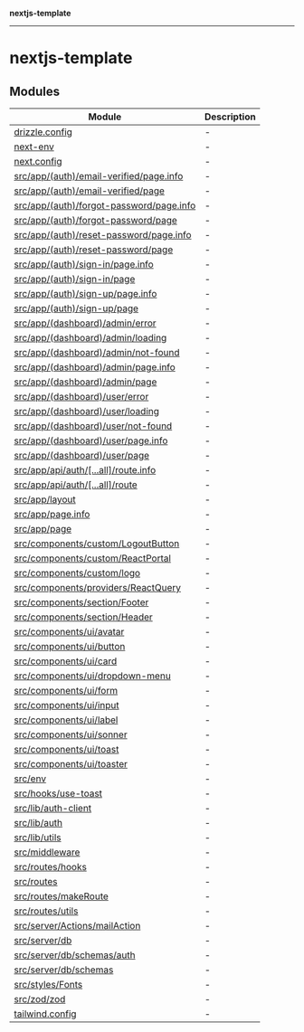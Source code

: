 **nextjs-template**

---

# nextjs-template

## Modules

| Module                                                                                           | Description |
| ------------------------------------------------------------------------------------------------ | ----------- |
| [drizzle.config](drizzle.config/README.md)                                                       | -           |
| [next-env](next-env/README.md)                                                                   | -           |
| [next.config](next.config/README.md)                                                             | -           |
| [src/app/(auth)/email-verified/page.info](<src/app/(auth)/email-verified/page.info/README.md>)   | -           |
| [src/app/(auth)/email-verified/page](<src/app/(auth)/email-verified/page/README.md>)             | -           |
| [src/app/(auth)/forgot-password/page.info](<src/app/(auth)/forgot-password/page.info/README.md>) | -           |
| [src/app/(auth)/forgot-password/page](<src/app/(auth)/forgot-password/page/README.md>)           | -           |
| [src/app/(auth)/reset-password/page.info](<src/app/(auth)/reset-password/page.info/README.md>)   | -           |
| [src/app/(auth)/reset-password/page](<src/app/(auth)/reset-password/page/README.md>)             | -           |
| [src/app/(auth)/sign-in/page.info](<src/app/(auth)/sign-in/page.info/README.md>)                 | -           |
| [src/app/(auth)/sign-in/page](<src/app/(auth)/sign-in/page/README.md>)                           | -           |
| [src/app/(auth)/sign-up/page.info](<src/app/(auth)/sign-up/page.info/README.md>)                 | -           |
| [src/app/(auth)/sign-up/page](<src/app/(auth)/sign-up/page/README.md>)                           | -           |
| [src/app/(dashboard)/admin/error](<src/app/(dashboard)/admin/error/README.md>)                   | -           |
| [src/app/(dashboard)/admin/loading](<src/app/(dashboard)/admin/loading/README.md>)               | -           |
| [src/app/(dashboard)/admin/not-found](<src/app/(dashboard)/admin/not-found/README.md>)           | -           |
| [src/app/(dashboard)/admin/page.info](<src/app/(dashboard)/admin/page.info/README.md>)           | -           |
| [src/app/(dashboard)/admin/page](<src/app/(dashboard)/admin/page/README.md>)                     | -           |
| [src/app/(dashboard)/user/error](<src/app/(dashboard)/user/error/README.md>)                     | -           |
| [src/app/(dashboard)/user/loading](<src/app/(dashboard)/user/loading/README.md>)                 | -           |
| [src/app/(dashboard)/user/not-found](<src/app/(dashboard)/user/not-found/README.md>)             | -           |
| [src/app/(dashboard)/user/page.info](<src/app/(dashboard)/user/page.info/README.md>)             | -           |
| [src/app/(dashboard)/user/page](<src/app/(dashboard)/user/page/README.md>)                       | -           |
| [src/app/api/auth/\[...all\]/route.info](src/app/api/auth/%5B...all%5D/route.info/README.md)     | -           |
| [src/app/api/auth/\[...all\]/route](src/app/api/auth/%5B...all%5D/route/README.md)               | -           |
| [src/app/layout](src/app/layout/README.md)                                                       | -           |
| [src/app/page.info](src/app/page.info/README.md)                                                 | -           |
| [src/app/page](src/app/page/README.md)                                                           | -           |
| [src/components/custom/LogoutButton](src/components/custom/LogoutButton/README.md)               | -           |
| [src/components/custom/ReactPortal](src/components/custom/ReactPortal/README.md)                 | -           |
| [src/components/custom/logo](src/components/custom/logo/README.md)                               | -           |
| [src/components/providers/ReactQuery](src/components/providers/ReactQuery/README.md)             | -           |
| [src/components/section/Footer](src/components/section/Footer/README.md)                         | -           |
| [src/components/section/Header](src/components/section/Header/README.md)                         | -           |
| [src/components/ui/avatar](src/components/ui/avatar/README.md)                                   | -           |
| [src/components/ui/button](src/components/ui/button/README.md)                                   | -           |
| [src/components/ui/card](src/components/ui/card/README.md)                                       | -           |
| [src/components/ui/dropdown-menu](src/components/ui/dropdown-menu/README.md)                     | -           |
| [src/components/ui/form](src/components/ui/form/README.md)                                       | -           |
| [src/components/ui/input](src/components/ui/input/README.md)                                     | -           |
| [src/components/ui/label](src/components/ui/label/README.md)                                     | -           |
| [src/components/ui/sonner](src/components/ui/sonner/README.md)                                   | -           |
| [src/components/ui/toast](src/components/ui/toast/README.md)                                     | -           |
| [src/components/ui/toaster](src/components/ui/toaster/README.md)                                 | -           |
| [src/env](src/env/README.md)                                                                     | -           |
| [src/hooks/use-toast](src/hooks/use-toast/README.md)                                             | -           |
| [src/lib/auth-client](src/lib/auth-client/README.md)                                             | -           |
| [src/lib/auth](src/lib/auth/README.md)                                                           | -           |
| [src/lib/utils](src/lib/utils/README.md)                                                         | -           |
| [src/middleware](src/middleware/README.md)                                                       | -           |
| [src/routes/hooks](src/routes/hooks/README.md)                                                   | -           |
| [src/routes](src/routes/README.md)                                                               | -           |
| [src/routes/makeRoute](src/routes/makeRoute/README.md)                                           | -           |
| [src/routes/utils](src/routes/utils/README.md)                                                   | -           |
| [src/server/Actions/mailAction](src/server/Actions/mailAction/README.md)                         | -           |
| [src/server/db](src/server/db/README.md)                                                         | -           |
| [src/server/db/schemas/auth](src/server/db/schemas/auth/README.md)                               | -           |
| [src/server/db/schemas](src/server/db/schemas/README.md)                                         | -           |
| [src/styles/Fonts](src/styles/Fonts/README.md)                                                   | -           |
| [src/zod/zod](src/zod/zod/README.md)                                                             | -           |
| [tailwind.config](tailwind.config/README.md)                                                     | -           |
